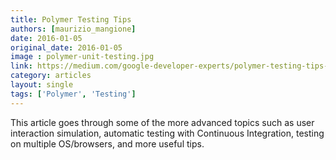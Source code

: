 ```yaml
---
title: Polymer Testing Tips
authors: [maurizio_mangione]
date: 2016-01-05
original_date: 2016-01-05
image : polymer-unit-testing.jpg
link: https://medium.com/google-developer-experts/polymer-testing-tips-f217ba94a64
category: articles
layout: single
tags: ['Polymer', 'Testing']
---
```


This article goes through some of the more advanced topics such as user interaction simulation, automatic testing with Continuous Integration, testing on multiple OS/browsers, and more useful tips.
<!-- Excerpt -->
